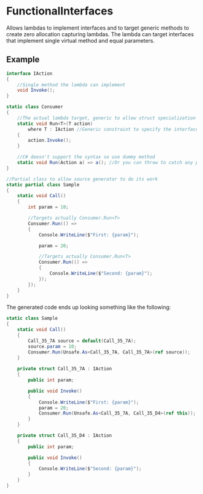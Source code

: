 # FunctionalInterfaces

Allows lambdas to implement interfaces and to target generic methods to create zero allocation capturing lambdas. The lambda can target interfaces that implement single virtual method and equal parameters.

## Example
```csharp
interface IAction
{
    //Single method the lambda can implement
	void Invoke();
}

static class Consumer
{
    //The actual lambda target, generic to allow struct specialization
	static void Run<T>(T action)
		where T : IAction //Generic constraint to specify the interface
	{
		action.Invoke();
	}

    //C# doesn't support the syntax so use dummy method
	static void Run(Action a) => a(); //Or you can throw to catch any problems
}

//Partial class to allow source generator to do its work
static partial class Sample
{
	static void Call()
	{
		int param = 10;

        //Targets actually Consumer.Run<T>
		Consumer.Run(() =>
		{
			Console.WriteLine($"First: {param}");

			param = 20;

            //Targets actually Consumer.Run<T>
			Consumer.Run(() =>
			{
				Console.WriteLine($"Second: {param}");
			});
		});
	}
}
```

The generated code ends up looking something like the following:
```csharp
static class Sample
{
	static void Call()
	{
		Call_35_7A source = default(Call_35_7A);
		source.param = 10;
		Consumer.Run(Unsafe.As<Call_35_7A, Call_35_7A>(ref source));
	}
	
	private struct Call_35_7A : IAction
	{
		public int param;

		public void Invoke()
		{
			Console.WriteLine($"First: {param}");
			param = 20;
			Consumer.Run(Unsafe.As<Call_35_7A, Call_35_D4>(ref this));
		}
	}

	private struct Call_35_D4 : IAction
	{
		public int param;

		public void Invoke()
		{
			Console.WriteLine($"Second: {param}");
		}
	}
}
```